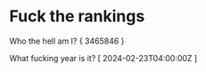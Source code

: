 # Fuck the rankings

Who the hell am I?
{ 3465846 }

What fucking year is it?
[ 2024-02-23T04:00:00Z ]
